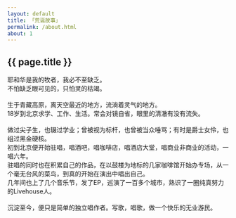 ```yaml
---
layout: default
title: 「荒诞故事」
permalink: /about.html
about: 1
---
```


<div class="mod" id="bulletin-9314111">
    <div class="hd">     
    <h2><span>{{ page.title }} </span></h2>
    </div>
<div class="bd">
<div class="bulletin-content" id="link-report10542281" data-id="10542281">
耶和华是我的牧者，我必不至缺乏。<br>不怕缺乏眼可见的，只怕灵的枯竭。<br><br>生于青藏高原，离天空最近的地方，流淌着灵气的地方。<br>18岁到北京求学、工作、生活。常会对镜自省，眼里的清澈有没有流失。<br><br>做过尖子生，也辍过学业；曾被视为标杆，也曾被当众唾骂；有时是爵士女伶，也组过黑金硬核。<br>初到北京便开始驻唱，唱酒吧，唱咖啡店，唱酒店大堂，唱商业非商业的活动，一唱六年。<br>驻唱的同时也在积累自己的作品，在以鼓楼为地标的几家咖啡馆开始办专场，从一个毫无台风的菜鸟，到真的开始在演出中唱出自己。<br>几年间也上了几个音乐节，发了EP，巡演了一百多个城市，熟识了一圈纯真努力的Livehouse人。<br><br>沉淀至今，便只是简单的独立唱作者。写歌，唱歌，做一个快乐的无业游民。<br>
</div>
</div>
</div>